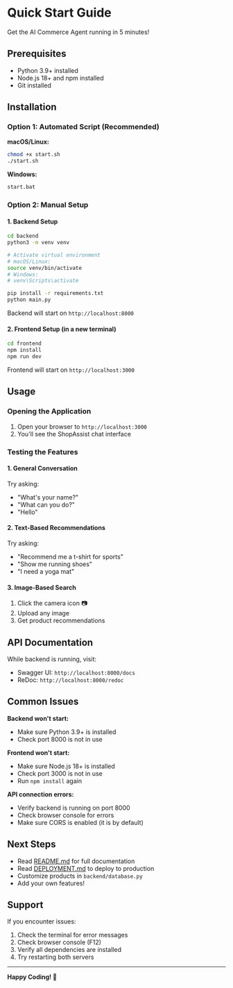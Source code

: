 # Quick Start Guide

Get the AI Commerce Agent running in 5 minutes!

## Prerequisites

- Python 3.9+ installed
- Node.js 18+ and npm installed
- Git installed

## Installation

### Option 1: Automated Script (Recommended)

**macOS/Linux:**
```bash
chmod +x start.sh
./start.sh
```

**Windows:**
```bash
start.bat
```

### Option 2: Manual Setup

#### 1. Backend Setup

```bash
cd backend
python3 -m venv venv

# Activate virtual environment
# macOS/Linux:
source venv/bin/activate
# Windows:
# venv\Scripts\activate

pip install -r requirements.txt
python main.py
```

Backend will start on `http://localhost:8000`

#### 2. Frontend Setup (in a new terminal)

```bash
cd frontend
npm install
npm run dev
```

Frontend will start on `http://localhost:3000`

## Usage

### Opening the Application

1. Open your browser to `http://localhost:3000`
2. You'll see the ShopAssist chat interface

### Testing the Features

#### 1. General Conversation

Try asking:
- "What's your name?"
- "What can you do?"
- "Hello"

#### 2. Text-Based Recommendations

Try asking:
- "Recommend me a t-shirt for sports"
- "Show me running shoes"
- "I need a yoga mat"

#### 3. Image-Based Search

1. Click the camera icon 📷
2. Upload any image
3. Get product recommendations

## API Documentation

While backend is running, visit:
- Swagger UI: `http://localhost:8000/docs`
- ReDoc: `http://localhost:8000/redoc`

## Common Issues

**Backend won't start:**
- Make sure Python 3.9+ is installed
- Check port 8000 is not in use

**Frontend won't start:**
- Make sure Node.js 18+ is installed
- Check port 3000 is not in use
- Run `npm install` again

**API connection errors:**
- Verify backend is running on port 8000
- Check browser console for errors
- Make sure CORS is enabled (it is by default)

## Next Steps

- Read [README.md](README.md) for full documentation
- Read [DEPLOYMENT.md](DEPLOYMENT.md) to deploy to production
- Customize products in `backend/database.py`
- Add your own features!

## Support

If you encounter issues:
1. Check the terminal for error messages
2. Check browser console (F12)
3. Verify all dependencies are installed
4. Try restarting both servers

---

**Happy Coding! 🎉**

